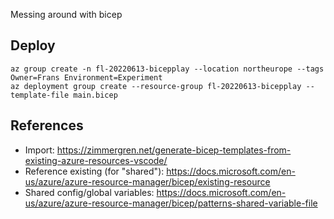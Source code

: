 Messing around with bicep

## Deploy
```
az group create -n fl-20220613-bicepplay --location northeurope --tags Owner=Frans Environment=Experiment
az deployment group create --resource-group fl-20220613-bicepplay --template-file main.bicep 
```

## References
- Import: https://zimmergren.net/generate-bicep-templates-from-existing-azure-resources-vscode/
- Reference existing (for "shared"): https://docs.microsoft.com/en-us/azure/azure-resource-manager/bicep/existing-resource
- Shared config/global variables: https://docs.microsoft.com/en-us/azure/azure-resource-manager/bicep/patterns-shared-variable-file